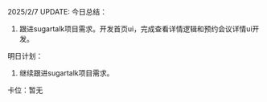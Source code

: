 2025/2/7 UPDATE:
今日总结：

1. 跟进sugartalk项目需求。开发首页ui，完成查看详情逻辑和预约会议详情ui开发。

明日计划：

1. 继续跟进sugartalk项目需求。

卡位：暂无

